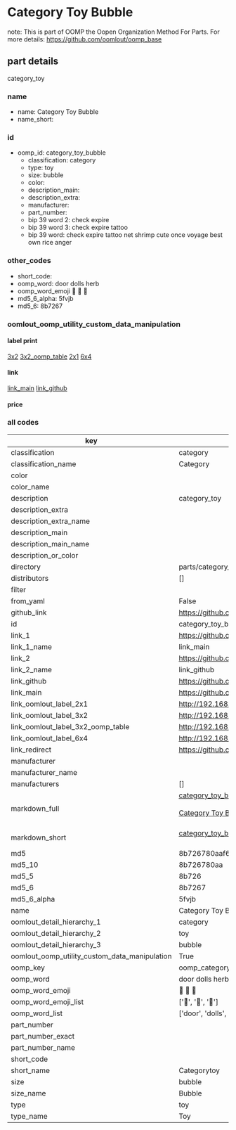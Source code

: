 # Category Toy Bubble  

note: This is part of OOMP the Oopen Organization Method For Parts. For more details: https://github.com/oomlout/oomp_base

##  part details
  



category_toy



### name
* name: Category Toy Bubble
* name_short: 
### id
* oomp_id: category_toy_bubble
  * classification: category
  * type: toy
  * size: bubble
  * color: 
  * description_main: 
  * description_extra: 
  * manufacturer: 
  * part_number: 
  * bip 39 word 2: check expire
  * bip 39 word 3: check expire tattoo
  * bip 39 word: check expire tattoo net shrimp cute once voyage best own rice anger

### other_codes
* short_code: 
* oomp_word: door dolls herb
* oomp_word_emoji :door: :dolls: :herb:
* md5_6_alpha: 5fvjb
* md5_6: 8b7267






### oomlout_oomp_utility_custom_data_manipulation
#### label print
[3x2](http://192.168.1.245:1112/?label=oomp%205fvjb)
[3x2_oomp_table](http://192.168.1.108:1112/?label=oomp%205fvjb)
[2x1](http://192.168.1.242:1112/?label=oomp%205fvjb)
[6x4](http://192.168.1.55:1112/?label=oomp%205fvjb)    

#### link

[link_main](https://github.com/oomlout/oomlout_oomp_version_1_messy/tree/main/parts/category_toy_bubble) [link_github](https://github.com/oomlout/oomlout_oomp_version_1_messy/tree/main/parts/category_toy_bubble)                             

#### price







### all codes 
| key | value |  
| --- | --- |  
| classification | category |  
| classification_name | Category |  
| color |  |  
| color_name |  |  
| description | category_toy |  
| description_extra |  |  
| description_extra_name |  |  
| description_main |  |  
| description_main_name |  |  
| description_or_color |   |  
| directory | parts/category_toy_bubble |  
| distributors | [] |  
| filter |  |  
| from_yaml | False |  
| github_link | https://github.com/oomlout/oomlout_oomp_part_src/tree/main/parts/category_toy_bubble |  
| id | category_toy_bubble |  
| link_1 | https://github.com/oomlout/oomlout_oomp_version_1_messy/tree/main/parts/category_toy_bubble |  
| link_1_name | link_main |  
| link_2 | https://github.com/oomlout/oomlout_oomp_version_1_messy/tree/main/parts/category_toy_bubble |  
| link_2_name | link_github |  
| link_github | https://github.com/oomlout/oomlout_oomp_version_1_messy/tree/main/parts/category_toy_bubble |  
| link_main | https://github.com/oomlout/oomlout_oomp_version_1_messy/tree/main/parts/category_toy_bubble |  
| link_oomlout_label_2x1 | http://192.168.1.242:1112/?label=oomp%205fvjb |  
| link_oomlout_label_3x2 | http://192.168.1.245:1112/?label=oomp%205fvjb |  
| link_oomlout_label_3x2_oomp_table | http://192.168.1.108:1112/?label=oomp%205fvjb |  
| link_oomlout_label_6x4 | http://192.168.1.55:1112/?label=oomp%205fvjb |  
| link_redirect | https://github.com/oomlout/oomlout_oomp_version_1_messy/tree/main/parts/category_toy_bubble |  
| manufacturer |  |  
| manufacturer_name |  |  
| manufacturers | [] |  
| markdown_full | [category_toy_bubble](none)<br>[](none)<br>[Category Toy Bubble](none)<br><br> |  
| markdown_short | [category_toy_bubble](none)<br><br> |  
| md5 | 8b726780aaf61350dae3994bbc941938 |  
| md5_10 | 8b726780aa |  
| md5_5 | 8b726 |  
| md5_6 | 8b7267 |  
| md5_6_alpha | 5fvjb |  
| name | Category Toy Bubble |  
| oomlout_detail_hierarchy_1 | category |  
| oomlout_detail_hierarchy_2 | toy |  
| oomlout_detail_hierarchy_3 | bubble |  
| oomlout_oomp_utility_custom_data_manipulation | True |  
| oomp_key | oomp_category_toy_bubble |  
| oomp_word | door dolls herb |  
| oomp_word_emoji | :door: :dolls: :herb: |  
| oomp_word_emoji_list | [':door:', ':dolls:', ':herb:'] |  
| oomp_word_list | ['door', 'dolls', 'herb'] |  
| part_number |  |  
| part_number_exact |  |  
| part_number_name |  |  
| short_code |  |  
| short_name | Categorytoy |  
| size | bubble |  
| size_name | Bubble |  
| type | toy |  
| type_name | Toy |  

